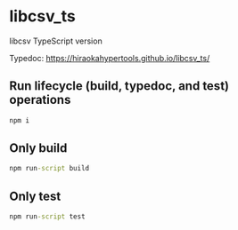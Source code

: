 # libcsv_ts

libcsv TypeScript version

Typedoc: https://hiraokahypertools.github.io/libcsv_ts/

## Run lifecycle (build, typedoc, and test) operations

```bat
npm i
```

## Only build

```bat
npm run-script build
```

## Only test

```bat
npm run-script test
```
